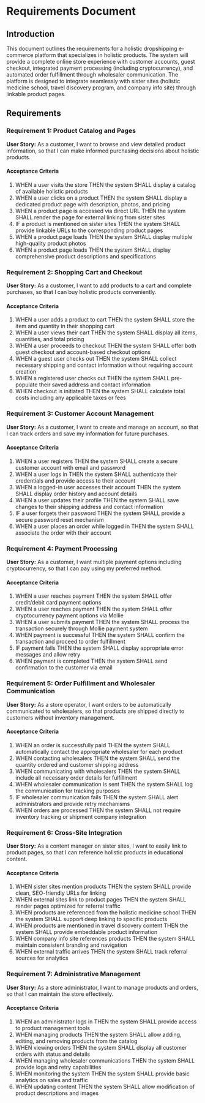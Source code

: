 # Requirements Document

## Introduction

This document outlines the requirements for a holistic dropshipping e-commerce platform that specializes in holistic products. The system will provide a complete online store experience with customer accounts, guest checkout, integrated payment processing (including cryptocurrency), and automated order fulfillment through wholesaler communication. The platform is designed to integrate seamlessly with sister sites (holistic medicine school, travel discovery program, and company info site) through linkable product pages.

## Requirements

### Requirement 1: Product Catalog and Pages

**User Story:** As a customer, I want to browse and view detailed product information, so that I can make informed purchasing decisions about holistic products.

#### Acceptance Criteria

1. WHEN a user visits the store THEN the system SHALL display a catalog of available holistic products
2. WHEN a user clicks on a product THEN the system SHALL display a dedicated product page with description, photos, and pricing
3. WHEN a product page is accessed via direct URL THEN the system SHALL render the page for external linking from sister sites
4. IF a product is mentioned on sister sites THEN the system SHALL provide linkable URLs to the corresponding product pages
5. WHEN a product page loads THEN the system SHALL display multiple high-quality product photos
6. WHEN a product page loads THEN the system SHALL display comprehensive product descriptions and specifications

### Requirement 2: Shopping Cart and Checkout

**User Story:** As a customer, I want to add products to a cart and complete purchases, so that I can buy holistic products conveniently.

#### Acceptance Criteria

1. WHEN a user adds a product to cart THEN the system SHALL store the item and quantity in their shopping cart
2. WHEN a user views their cart THEN the system SHALL display all items, quantities, and total pricing
3. WHEN a user proceeds to checkout THEN the system SHALL offer both guest checkout and account-based checkout options
4. WHEN a guest user checks out THEN the system SHALL collect necessary shipping and contact information without requiring account creation
5. WHEN a registered user checks out THEN the system SHALL pre-populate their saved address and contact information
6. WHEN checkout is initiated THEN the system SHALL calculate total costs including any applicable taxes or fees

### Requirement 3: Customer Account Management

**User Story:** As a customer, I want to create and manage an account, so that I can track orders and save my information for future purchases.

#### Acceptance Criteria

1. WHEN a user registers THEN the system SHALL create a secure customer account with email and password
2. WHEN a user logs in THEN the system SHALL authenticate their credentials and provide access to their account
3. WHEN a logged-in user accesses their account THEN the system SHALL display order history and account details
4. WHEN a user updates their profile THEN the system SHALL save changes to their shipping address and contact information
5. IF a user forgets their password THEN the system SHALL provide a secure password reset mechanism
6. WHEN a user places an order while logged in THEN the system SHALL associate the order with their account

### Requirement 4: Payment Processing

**User Story:** As a customer, I want multiple payment options including cryptocurrency, so that I can pay using my preferred method.

#### Acceptance Criteria

1. WHEN a user reaches payment THEN the system SHALL offer credit/debit card payment options
2. WHEN a user reaches payment THEN the system SHALL offer cryptocurrency payment options via Mollie
3. WHEN a user submits payment THEN the system SHALL process the transaction securely through Mollie payment system
4. WHEN payment is successful THEN the system SHALL confirm the transaction and proceed to order fulfillment
5. IF payment fails THEN the system SHALL display appropriate error messages and allow retry
6. WHEN payment is completed THEN the system SHALL send confirmation to the customer via email

### Requirement 5: Order Fulfillment and Wholesaler Communication

**User Story:** As a store operator, I want orders to be automatically communicated to wholesalers, so that products are shipped directly to customers without inventory management.

#### Acceptance Criteria

1. WHEN an order is successfully paid THEN the system SHALL automatically contact the appropriate wholesaler for each product
2. WHEN contacting wholesalers THEN the system SHALL send the quantity ordered and customer shipping address
3. WHEN communicating with wholesalers THEN the system SHALL include all necessary order details for fulfillment
4. WHEN wholesaler communication is sent THEN the system SHALL log the communication for tracking purposes
5. IF wholesaler communication fails THEN the system SHALL alert administrators and provide retry mechanisms
6. WHEN orders are processed THEN the system SHALL not require inventory tracking or shipment company integration

### Requirement 6: Cross-Site Integration

**User Story:** As a content manager on sister sites, I want to easily link to product pages, so that I can reference holistic products in educational content.

#### Acceptance Criteria

1. WHEN sister sites mention products THEN the system SHALL provide clean, SEO-friendly URLs for linking
2. WHEN external sites link to product pages THEN the system SHALL render pages optimized for referral traffic
3. WHEN products are referenced from the holistic medicine school THEN the system SHALL support deep linking to specific products
4. WHEN products are mentioned in travel discovery content THEN the system SHALL provide embeddable product information
5. WHEN company info site references products THEN the system SHALL maintain consistent branding and navigation
6. WHEN external traffic arrives THEN the system SHALL track referral sources for analytics

### Requirement 7: Administrative Management

**User Story:** As a store administrator, I want to manage products and orders, so that I can maintain the store effectively.

#### Acceptance Criteria

1. WHEN an administrator logs in THEN the system SHALL provide access to product management tools
2. WHEN managing products THEN the system SHALL allow adding, editing, and removing products from the catalog
3. WHEN viewing orders THEN the system SHALL display all customer orders with status and details
4. WHEN managing wholesaler communications THEN the system SHALL provide logs and retry capabilities
5. WHEN monitoring the system THEN the system SHALL provide basic analytics on sales and traffic
6. WHEN updating content THEN the system SHALL allow modification of product descriptions and images
